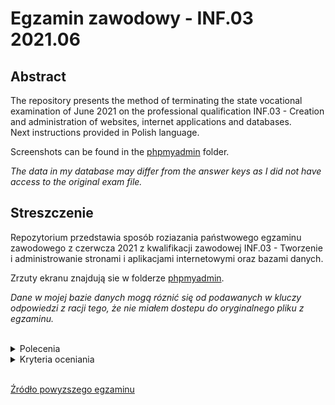 # Egzamin zawodowy - INF.03 2021.06

## Abstract

The repository presents the method of terminating the state vocational examination of June 2021 on the professional qualification INF.03 - Creation and administration of websites, internet applications and databases.  
Next instructions provided in Polish language.

Screenshots can be found in the [phpmyadmin](phpmyadmin) folder.

*The data in my database may differ from the answer keys as I did not have access to the original exam file.*

## Streszczenie

Repozytorium przedstawia sposób roziazania państwowego egzaminu zawodowego z czerwcza 2021 z kwalifikacji zawodowej INF.03 - Tworzenie i administrowanie stronami i aplikacjami internetowymi oraz bazami danych.

Zrzuty ekranu znajdują sie w folderze [phpmyadmin](phpmyadmin).

*Dane w mojej bazie danych mogą róznić się od podawanych w kluczy odpowiedzi z racji tego, że nie miałem dostepu do oryginalnego pliku z egzaminu.*

<br/>
<details>
  <summary>Polecenia</summary>
    <br/>

![Strona 1](instrukcje/egzamin-1.png)
![Strona 2](instrukcje/egzamin-2.png)
![Strona 3](instrukcje/egzamin-3.png)
![Strona 4](instrukcje/egzamin-4.png)
![Strona 5](instrukcje/egzamin-5.png)

[Źródło](https://egzamin-inf03.blogspot.com/2021/09/arkusz-inf03-01-2106-sg.html)

</details>

<details>
  <summary>Kryteria oceniania</summary>
    <br>

![Strona 1](kryteria_oceniania/kryteria-1.png)
![Strona 2](kryteria_oceniania/kryteria-2.png)

[Źródło](https://egzamin-inf03.blogspot.com/2021/09/zasady-oceniania-inf03-01-2106-sg.html)

</details>
<br/>

[Źródło powyzszego egzaminu](https://egzamin-inf03.blogspot.com/)
